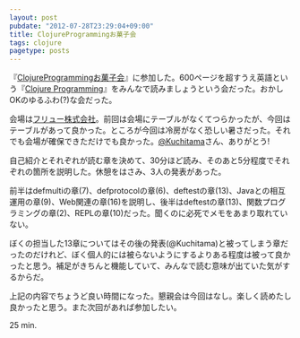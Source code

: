 ```yaml
---
layout: post
pubdate: "2012-07-28T23:29:04+09:00"
title: ClojureProgrammingお菓子会
tags: clojure
pagetype: posts
---
```

『[ClojureProgrammingお菓子会](http://atnd.org/events/30330)』に参加した。600ページを超すうえ英語という『[Clojure Programming](http://amazon.jp/o/ASIN/1449394701/bouzuya-22)』をみんなで読みましょうという会だった。おかしOKのゆるふわ(?)な会だった。

会場は[フリュー株式会社](http://www.furyu.jp/)。前回は会場にテーブルがなくてつらかったが、今回はテーブルがあって良かった。ところが今回は冷房がなく恐しい暑さだった。それでも会場が確保できただけでも良かった。[@Kuchitama](http://twitter.com/Kuchitama)さん、ありがとう!

自己紹介とそれぞれが読む章を決めて、30分ほど読み、そのあと5分程度でそれぞれの箇所を説明した。休憩をはさみ、3人の発表があった。

前半はdefmultiの章(7)、defprotocolの章(6)、deftestの章(13)、Javaとの相互運用の章(9)、Web関連の章(16)を説明し、後半はdeftestの章(13)、関数プログラミングの章(2)、REPLの章(10)だった。聞くのに必死でメモをあまり取れていない。

ぼくの担当した13章についてはその後の発表(@Kuchitama)と被ってしまう章だったのだけれど、ぼく個人的には被らないようにするよりある程度は被って良かったと思う。補足がきちんと機能していて、みんなで読む意味が出ていた気がするからだ。

上記の内容でちょうど良い時間になった。懇親会は今回はなし。楽しく読めたし良かったと思う。また次回があれば参加したい。

25 min.
